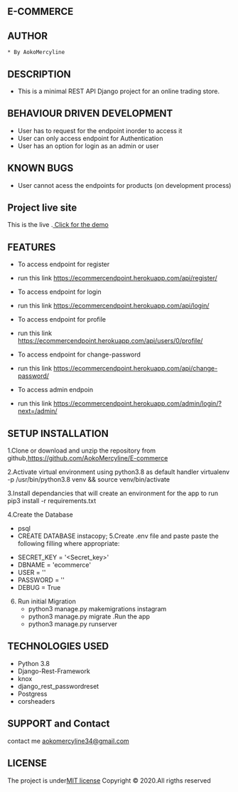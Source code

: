 ## E-COMMERCE


## AUTHOR
    * By AokoMercyline

## DESCRIPTION
* This is a minimal REST API Django project for an online trading store.



## BEHAVIOUR DRIVEN DEVELOPMENT
* User has to request for the endpoint inorder to access it
* User can only access endpoint for Authentication
* User has an option for login as an admin or user

## KNOWN BUGS
* User cannot acess the endpoints for products (on development process)

## Project live site
  This is the live .[ Click for the demo](https://ecommercendpoint.herokuapp.com/)
 

## FEATURES
* To access endpoint for register
- run this link https://ecommercendpoint.herokuapp.com/api/register/
* To access endpoint for login
- run this link https://ecommercendpoint.herokuapp.com/api/login/
* To access endpoint for profile
- run this link https://ecommercendpoint.herokuapp.com/api/users/0/profile/
* To access endpoint for change-password
- run this link https://ecommercendpoint.herokuapp.com/api/change-password/ 
* To access admin endpoin
- run this link https://ecommercendpoint.herokuapp.com/admin/login/?next=/admin/



## SETUP INSTALLATION

1.Clone or download and unzip the repository from github,https://github.com/AokoMercyline/E-commerce

2.Activate virtual environment using python3.8 as default handler virtualenv -p /usr/bin/python3.8 venv && source venv/bin/activate

3.Install dependancies that will create an environment for the app to run pip3 install -r requirements.txt

4.Create the Database

* psql
* CREATE DATABASE instacopy;
5.Create .env file and paste paste the following filling where appropriate:

- SECRET_KEY = '<Secret_key>' 
- DBNAME = 'ecommerce'
- USER = ''
- PASSWORD = '' 
- DEBUG = True

6.  Run initial Migration 
    - python3 manage.py makemigrations instagram 
    - python3 manage.py migrate .Run the app 
    - python3 manage.py runserver 
    
## TECHNOLOGIES USED
* Python 3.8
* Django-Rest-Framework
* knox
* django_rest_passwordreset
* Postgress
* corsheaders

## SUPPORT and Contact

contact me aokomercyline34@gmail.com

## LICENSE
The project is under[MIT license](/blob/master/LICENSE)
Copyright &copy; 2020.All rigths reserved
  